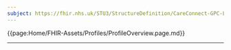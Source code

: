 ```yaml
---
subject: https://fhir.nhs.uk/STU3/StructureDefinition/CareConnect-GPC-Location-1
---
```


{{page:Home/FHIR-Assets/Profiles/ProfileOverview.page.md}}

---